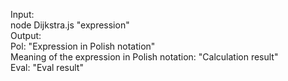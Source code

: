 Input:   
node Dijkstra.js "expression"    
Output:  
Pol: "Expression in Polish notation"  
Meaning of the expression in Polish notation: "Сalculation result"  
Eval: "Eval result"  
